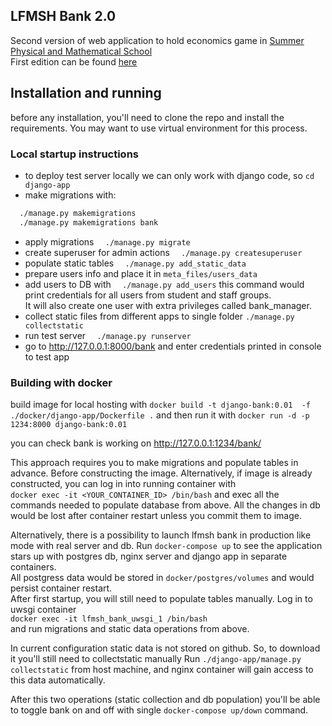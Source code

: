 ## LFMSH Bank 2.0
Second version of web application to hold economics game in [Summer Physical and Mathematical School](http://lfmsh.ru/)  
First edition can be found [here](https://github.com/insolia/lfmsh_bank)  

## Installation and running

before any installation, you'll  need  to clone the repo and  install  the requirements.
You  may want to use virtual environment for this process.

###  Local startup  instructions

- to deploy test server locally we can only work with django code, so `cd django-app`
- make migrations with:
```bash
  ./manage.py makemigrations
  ./manage.py makemigrations bank
``` 
- apply migrations `  ./manage.py migrate`
- create superuser for admin actions `  ./manage.py createsuperuser`
- populate static tables `  ./manage.py add_static_data`
- prepare users info  and place it in `meta_files/users_data`
- add users  to DB with `  ./manage.py add_users`
this command would print credentials for all users from student and staff  groups.  
It will also create one user with extra privileges called bank_manager. 
- collect static files from different apps to single folder `./manage.py collectstatic`
- run test server  `  ./manage.py runserver`
-  go to  <http://127.0.0.1:8000/bank>  and enter credentials printed in console to test app

### Building with docker

build image for local hosting with
`
docker build -t django-bank:0.01  -f ./docker/django-app/Dockerfile .
`
and then run it with 
`docker run -d -p 1234:8000 django-bank:0.01`

you can check bank is working on <http://127.0.0.1:1234/bank/>

This approach requires you to make migrations and populate tables in advance. Before constructing  the image. 
Alternatively, if image is already constructed, you can log in into running container with  
`docker exec -it <YOUR_CONTAINER_ID> /bin/bash` and exec all the commands needed to populate database from above. 
All the changes in db would be lost after container restart unless you commit them to image. 

Alternatively, there is a possibility to launch lfmsh bank in production like mode with real server and db. 
Run `docker-compose up` to see the application stars up with postgres db, nginx server and django app in separate containers.   
All postgress data would be stored in `docker/postgres/volumes` and would persist container restart.   
After first startup, you  will still need to populate tables manually. Log in to uwsgi container   
`docker exec -it lfmsh_bank_uwsgi_1 /bin/bash`   
and run migrations and static data operations from above. 

In current configuration static data is not stored on github. So, to download it you'll still need to collectstatic manually
Run `./django-app/manage.py collectstatic` from host machine, and nginx container will gain access to this  data automatically. 

After this two operations (static collection and db population) you'll be able  to toggle bank on and off with single `docker-compose up/down` command.

